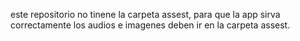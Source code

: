 este repositorio no tinene la carpeta assest, para que la app sirva correctamente los audios e imagenes deben ir en la carpeta assest.
